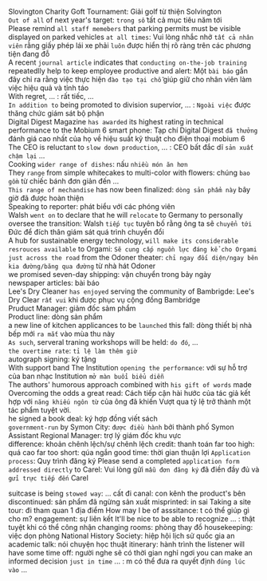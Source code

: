 Slovington Charity Goft Tournament: Giải golf từ thiện Solvington \
`Out of all` of next year's target: `trong số` tất cả mục tiêu năm tới \
Please remind `all staff memebers` that parking permits must be visible displayed on parked vehicles `at all times`: Vui lòng nhắc nhở `tất cả nhân viên` rằng giấy phép lái xe phải `luôn` được hiển thị rõ ràng trên các phương tiện đang đỗ \
A recent `journal article` indicates that `conducting on-the-job training` repeatedlly help to keep employee productive and alert: Một `bài báo` gần đây chỉ ra rằng việc thực hiện `đào tạo tại chỗ` giúp giữ cho nhân viên làm việc hiệu quả và tỉnh táo \
With regret, ... : rất tiếc, ... \
`In addition to` being promoted to division supervior, ... : `Ngoài việc` được thăng chức giám sát bộ phận \
Digital Digest Magazine `has awarded` its highest rating in technical performance to the Mobium 6 smart phone: Tạp chí Digital Digest `đã thưởng` đánh giá cao nhất của họ về hiệu suất kỹ thuật cho điện thoại mobium 6 \
The CEO is reluctant to `slow down production`, ... : CEO bất đắc dĩ `sản xuất chậm lại` ... \
Cooking `wider range of dishes`: nấu `nhiều món ăn hơn` \
They `range` from simple whitecakes to multi-color with flowers: chúng `bao gồm` từ chiếc bánh đơn giản đến ... \
`This range of mechandise` has now been finalized: `dòng sản phẩm này` bây giờ đã được hoàn thiện \
Speaking to reporter: phát biểu với các phóng viên \
Walsh `went on` to declare that he will `relocate` to Germany to personally oversee the transition: Walsh `tiếp tục` tuyên bố rằng ông ta sẽ `chuyển tới` Đức để đích thân giám sát quá trình chuyển đổi \
A hub for sustainable energy technology, `will make its considerable resrouces available` to Orgami: `Sẽ cung cấp nguồn lực đáng kể cho Orgami` \
`just across the road` from the Odoner theater: `chỉ ngay đối diện/ngay bên kia đường/băng qua đường` từ nhà hát Odoner \
we promised seven-day shipping: vận chuyển trong bảy ngày \
newspaper articles: bài báo \
Lee's Dry Cleaner `has enjoyed` serving the community of Bambrigde: Lee's Dry Clear `rất vui` khi được phục vụ cộng đồng Bambridge \
Pruduct Manager: giảm đốc sảm phẩm \
Product line: dòng sản phẩm \
a new line of kitchen applicances to be `launched` this fall: dòng thiết bị nhà bếp mới `ra mắt` vào mùa thu này \
`As such`, serveral traning workshops will be held: `do đó`, ... \
`the overtime rate`: `tỉ lệ làm thêm giờ` \
autograph signing: ký tặng \
With support band The Institution `opening the performance`: với sự hỗ trợ của ban nhạc Institution `mở màn buổi biểu diễn` \
The authors' humorous approach combined with `his gift of words` made Overcoming the odds a great read: Cách tiếp cận hài hước của tác giả kết hợp với `năng khiếu ngôn từ` của ông đã khiến Vượt qua tỷ lệ trở thành một tác phẩm tuyệt vời. \
he signed a book deal: ký hợp đồng viết sách \
`government-run` by Symon City: `được điều hành` bởi thành phố Symon \
Assistant Regional Manager: trợ lý giám đốc khu vực \
difference: khoản chênh lệch/sự chênh lệch
credit: thanh toán
far too high: quá cao
far too short: qúa ngắn
good time: thời gian thuận lợi
`Application process`: Quy trình đăng ký
Please send a completed `application form` `addressed directly` to Carel: Vui lòng gửi `mẫu đơn đăng ký` đã điền đầy đủ và `gửi trực tiếp đến` Carel

suitcase is being `stowed way`: ... cất đi
canal: con kênh
the product's bên discontinued: sản phẩm đã ngừng sản xuất
misprinted: in sai
Taking a site tour: đi tham quan 1 địa điểm
How may I be of asssitance: t có thể giúp gì cho m?
engagement: sự liên kết
It'll be nice to be able to recognize ... : thật tuyệt khi có thể công nhận
changing rooms: phòng thay đồ
housekeeping: việc dọn phòng
National History Society: hiệp hội lịch sử quốc gia
an academic talk: nói chuyện học thuật
itinerary: hành trình
the listener will have some time off: người nghe sẽ có thời gian nghỉ ngơi
you can make an informed decision `just in time` ... : m có thể đưa ra quyết định `đúng lúc vào` ...